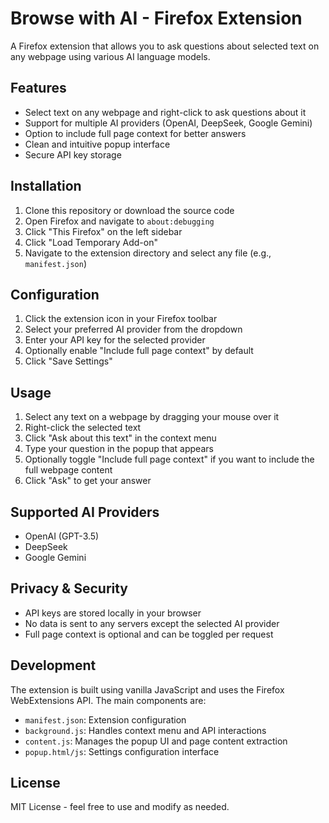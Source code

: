 # Browse with AI - Firefox Extension

A Firefox extension that allows you to ask questions about selected text on any webpage using various AI language models.

## Features

- Select text on any webpage and right-click to ask questions about it
- Support for multiple AI providers (OpenAI, DeepSeek, Google Gemini)
- Option to include full page context for better answers
- Clean and intuitive popup interface
- Secure API key storage

## Installation

1. Clone this repository or download the source code
2. Open Firefox and navigate to `about:debugging`
3. Click "This Firefox" on the left sidebar
4. Click "Load Temporary Add-on"
5. Navigate to the extension directory and select any file (e.g., `manifest.json`)

## Configuration

1. Click the extension icon in your Firefox toolbar
2. Select your preferred AI provider from the dropdown
3. Enter your API key for the selected provider
4. Optionally enable "Include full page context" by default
5. Click "Save Settings"

## Usage

1. Select any text on a webpage by dragging your mouse over it
2. Right-click the selected text
3. Click "Ask about this text" in the context menu
4. Type your question in the popup that appears
5. Optionally toggle "Include full page context" if you want to include the full webpage content
6. Click "Ask" to get your answer

## Supported AI Providers

- OpenAI (GPT-3.5)
- DeepSeek
- Google Gemini

## Privacy & Security

- API keys are stored locally in your browser
- No data is sent to any servers except the selected AI provider
- Full page context is optional and can be toggled per request

## Development

The extension is built using vanilla JavaScript and uses the Firefox WebExtensions API. The main components are:

- `manifest.json`: Extension configuration
- `background.js`: Handles context menu and API interactions
- `content.js`: Manages the popup UI and page content extraction
- `popup.html/js`: Settings configuration interface

## License

MIT License - feel free to use and modify as needed. 